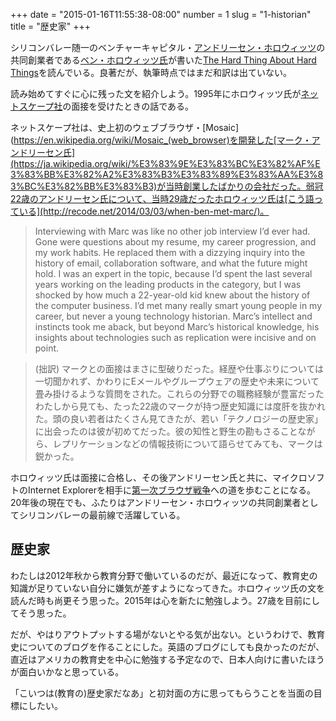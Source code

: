 +++
date = "2015-01-16T11:55:38-08:00"
number = 1
slug = "1-historian"
title = "歴史家"
+++

シリコンバレー随一のベンチャーキャピタル・[アンドリーセン・ホロウィッツ](http://business.nikkeibp.co.jp/article/topics/20130822/252523/)の共同創業者である[ベン・ホロウィッツ氏](https://en.wikipedia.org/wiki/Ben_Horowitz)が書いた[The Hard Thing About Hard Things](http://www.amazon.co.jp/Hard-Thing-About-Things-Building-ebook/dp/B00DQ845EA?tag=chibicode-22)を読んでいる。良著だが、執筆時点ではまだ和訳は出ていない。

読み始めてすぐに心に残った文を紹介しよう。1995年にホロウィッツ氏が[ネットスケープ社](https://ja.wikipedia.org/wiki/%E3%83%8D%E3%83%83%E3%83%88%E3%82%B9%E3%82%B1%E3%83%BC%E3%83%97%E3%82%B3%E3%83%9F%E3%83%A5%E3%83%8B%E3%82%B1%E3%83%BC%E3%82%B7%E3%83%A7%E3%83%B3%E3%82%BA)の面接を受けたときの話である。

ネットスケープ社は、史上初のウェブブラウザ・[Mosaic](https://en.wikipedia.org/wiki/Mosaic_(web_browser)を開発した[マーク・アンドリーセン氏](https://ja.wikipedia.org/wiki/%E3%83%9E%E3%83%BC%E3%82%AF%E3%83%BB%E3%82%A2%E3%83%B3%E3%83%89%E3%83%AA%E3%83%BC%E3%82%BB%E3%83%B3)が当時創業したばかりの会社だった。弱冠22歳のアンドリーセン氏について、当時29歳だったホロウィッツ氏は[こう語っている](http://recode.net/2014/03/03/when-ben-met-marc/)。

> Interviewing with Marc was like no other job interview I’d ever had. Gone were questions about my resume, my career progression, and my work habits. He replaced them with a dizzying inquiry into the history of email, collaboration software, and what the future might hold. I was an expert in the topic, because I’d spent the last several years working on the leading products in the category, but I was shocked by how much a 22-year-old kid knew about the history of the computer business. I’d met many really smart young people in my career, but never a young technology historian. Marc’s intellect and instincts took me aback, but beyond Marc’s historical knowledge, his insights about technologies such as replication were incisive and on point.

> (拙訳) マークとの面接はまさに型破りだった。経歴や仕事ぶりについては一切聞かれず、かわりにEメールやグループウェアの歴史や未来について畳み掛けるような質問をされた。これらの分野での職務経験が豊富だったわたしから見ても、たった22歳のマークが持つ歴史知識には度肝を抜かれた。頭の良い若者はたくさん見てきたが、若い「テクノロジーの歴史家」に出会ったのは彼が初めてだった。彼の知性と野生の勘もさることながら、レプリケーションなどの情報技術について語らせてみても、マークは鋭かった。

ホロウィッツ氏は面接に合格し、その後アンドリーセン氏と共に、マイクロソフトのInternet Explorerを相手に[第一次ブラウザ戦争](https://ja.wikipedia.org/wiki/%E3%83%96%E3%83%A9%E3%82%A6%E3%82%B6%E6%88%A6%E4%BA%89)への道を歩むことになる。20年後の現在でも、ふたりはアンドリーセン・ホロウィッツの共同創業者としてシリコンバレーの最前線で活躍している。

## 歴史家

わたしは2012年秋から教育分野で働いているのだが、最近になって、教育史の知識が足りていない自分に嫌気が差すようになってきた。ホロウィッツ氏の文を読んだ時も尚更そう思った。2015年は心を新たに勉強しよう。27歳を目前にしてそう思った。

だが、やはりアウトプットする場がないとやる気が出ない。というわけで、教育史についてのブログを作ることにした。英語のブログにしても良かったのだが、直近はアメリカの教育史を中心に勉強する予定なので、日本人向けに書いたほうが面白いかなと思っている。

「こいつは(教育の)歴史家だなあ」と初対面の方に思ってもらうことを当面の目標にしたい。
